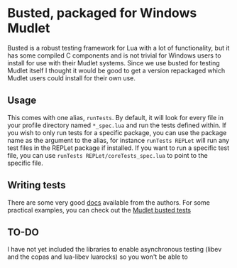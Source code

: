 # Busted, packaged for Windows Mudlet

Busted is a robust testing framework for Lua with a lot of functionality, but it has some compiled C components and is not trivial for Windows users to install for use with their Mudlet systems. Since we use busted for testing Mudlet itself I thought it would be good to get a version repackaged which Mudlet users could install for their own use.
## Usage

This comes with one alias, `runTests`. By default, it will look for every file in your profile directory named `*_spec.lua` and run the tests defined within. If you wish to only run tests for a specific package, you can use the package name as the argument to the alias, for instance `runTests REPLet` will run any test files in the REPLet package if installed. If you want to run a specific test file, you can use `runTests REPLet/coreTests_spec.lua` to point to the specific file.

## Writing tests

There are some very good [docs](https://olivinelabs.com/busted/) available from the authors. For some practical examples, you can check out the [Mudlet busted tests](https://github.com/Mudlet/Mudlet/tree/development/src/mudlet-lua/tests)

## TO-DO

I have not yet included the libraries to enable asynchronous testing (libev and the copas and lua-libev luarocks) so you won't be able to 